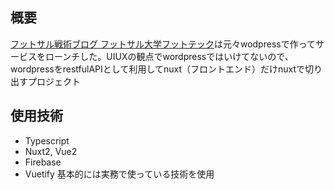 ## 概要
[フットサル戦術ブログ フットサル大学フットテック](https://futsal.tech/)は元々wodpressで作ってサービスをローンチした。UIUXの観点でwordpressではいけてないので、wordpressをrestfulAPIとして利用してnuxt（フロントエンド）だけnuxtで切り出すプロジェクト

## 使用技術
- Typescript
- Nuxt2, Vue2
- Firebase
- Vuetify
基本的には実務で使っている技術を使用
